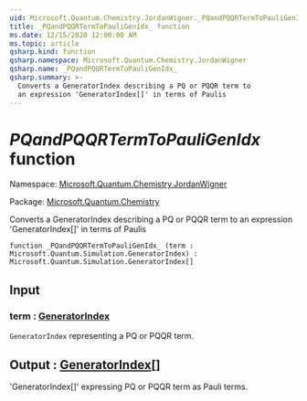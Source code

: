 ```yaml
---
uid: Microsoft.Quantum.Chemistry.JordanWigner._PQandPQQRTermToPauliGenIdx_
title: _PQandPQQRTermToPauliGenIdx_ function
ms.date: 12/15/2020 12:00:00 AM
ms.topic: article
qsharp.kind: function
qsharp.namespace: Microsoft.Quantum.Chemistry.JordanWigner
qsharp.name: _PQandPQQRTermToPauliGenIdx_
qsharp.summary: >-
  Converts a GeneratorIndex describing a PQ or PQQR term to
  an expression 'GeneratorIndex[]' in terms of Paulis
---
```


# _PQandPQQRTermToPauliGenIdx_ function

Namespace: [Microsoft.Quantum.Chemistry.JordanWigner](xref:Microsoft.Quantum.Chemistry.JordanWigner)

Package: [Microsoft.Quantum.Chemistry](https://nuget.org/packages/Microsoft.Quantum.Chemistry)


Converts a GeneratorIndex describing a PQ or PQQR term toan expression 'GeneratorIndex[]' in terms of Paulis

```qsharp
function _PQandPQQRTermToPauliGenIdx_ (term : Microsoft.Quantum.Simulation.GeneratorIndex) : Microsoft.Quantum.Simulation.GeneratorIndex[]
```


## Input

### term : [GeneratorIndex](xref:Microsoft.Quantum.Simulation.GeneratorIndex)

`GeneratorIndex` representing a PQ or PQQR term.



## Output : [GeneratorIndex](xref:Microsoft.Quantum.Simulation.GeneratorIndex)[]

'GeneratorIndex[]' expressing PQ or PQQR term as Pauli terms.